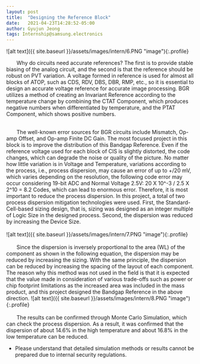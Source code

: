 ```yaml
---
layout: post
title:  "Designing the Reference Block"
date:   2021-04-23T14:28:52-05:00
author: Gyujun Jeong
tags: Internship@samsung.electronics
---
```

![alt text]({{ site.baseurl }}/assets/images/intern/6.PNG "image"){:.profile}

&nbsp; &nbsp; &nbsp; &nbsp;Why do circuits need accurate references? The first is to provide stable biasing of the analog circuit, and the second is that the reference should be robust on PVT variation. A voltage formed in reference is used for almost all blocks of ATOP, such as CDS, RDV, DBS, DBR, RMP, etc., so it is essential to design an accurate voltage reference for accurate image processing. BGR utilizes a method of creating an Invariant Reference according to the temperature change by combining the CTAT Component, which produces negative numbers when differentiated by temperature, and the PTAT Component, which shows positive numbers.<br><br>

&nbsp; &nbsp; &nbsp; &nbsp;The well-known error sources for BGR circuits include Mismatch, Op-amp Offset, and Op-amp Finite DC Gain. The most focused project in this block is to improve the distribution of this Bandgap Reference. Even if the reference voltage used for each block of CIS is slightly distorted, the code changes, which can degrade the noise or quality of the picture. No matter how little variation is in Voltage and Temperature, variations according to the process, i.e., process dispersion, may cause an error of up to +/20 mV, which varies depending on the resolution, the following code error may occur considering 19-bit ADC and Normal Voltage 2.5V: 20 X 10^-3 / 2.5 X 2^10 = 8.2 Codes, which can lead to enormous error. Therefore, it is most important to reduce the process dispersion. In this project, a total of two process dispersion mitigation technologies were used. First, the Standard-Cell-based sizing design, that is, sizing was designed as an integer multiple of Logic Size in the designed process. Second, the dispersion was reduced by increasing the Device Size.<br><br>
![alt text]({{ site.baseurl }}/assets/images/intern/7.PNG "image"){:.profile}
<br><br>
&nbsp; &nbsp; &nbsp; &nbsp;Since the dispersion is inversely proportional to the area (WL) of the component as shown in the following equation, the dispersion may be reduced by increasing the sizing. With the same principle, the dispersion can be reduced by increasing the spacing of the layout of each component. The reason why this method was not used in the field is that it is expected that the value made in consideration of various trade-offs such as power or chip footprint limitations as the increased area was included in the mass product, and this project designed the Bandgap Reference in the above direction.
![alt text]({{ site.baseurl }}/assets/images/intern/8.PNG "image"){:.profile}
<br><br>
&nbsp; &nbsp; &nbsp; &nbsp;The results can be confirmed through Monte Carlo Simulation, which can check the process dispersion. As a result, it was confirmed that the dispersion of about 14.6% in the high temperature and about 16.8% in the low temperature can be reduced.
- Please understand that detailed simulation methods or results cannot be prepared due to internal security regulations.
